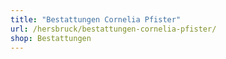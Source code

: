```yaml
---
title: "Bestattungen Cornelia Pfister"
url: /hersbruck/bestattungen-cornelia-pfister/
shop: Bestattungen
---
```

